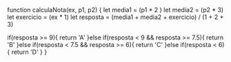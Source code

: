 function calculaNota(ex, p1, p2) {
  let media1 = (p1 * 2 ) 
  let media2 = (p2 * 3)
  let exercicio = (ex * 1) 
  let resposta = (media1 + media2 + exercicio) / (1 + 2 + 3)
  
  if(resposta >= 9){
    return 'A'
  }else if(resposta < 9 && resposta >= 7.5){
    return 'B'
  }else if(resposta < 7.5 && resposta >= 6){
    return 'C'
  }else if(resposta < 6){
    return 'D'
  }
}